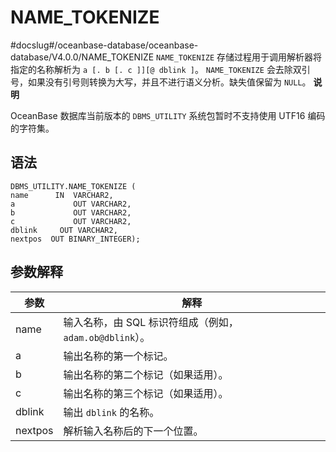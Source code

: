 NAME_TOKENIZE 
==================================
#docslug#/oceanbase-database/oceanbase-database/V4.0.0/NAME_TOKENIZE
`NAME_TOKENIZE` 存储过程用于调用解析器将指定的名称解析为 `a [. b [. c ]][@ dblink ]`。
`NAME_TOKENIZE` 会去除双引号，如果没有引号则转换为大写，并且不进行语义分析。缺失值保留为 `NULL`。
**说明**



OceanBase 数据库当前版本的 `DBMS_UTILITY` 系统包暂时不支持使用 UTF16 编码的字符集。

语法 
-----------------------

```unknow
DBMS_UTILITY.NAME_TOKENIZE ( 
name      IN  VARCHAR2,
a             OUT VARCHAR2,
b             OUT VARCHAR2,
c             OUT VARCHAR2,
dblink     OUT VARCHAR2, 
nextpos  OUT BINARY_INTEGER);
```



参数解释 
-------------------------



|   参数    |                   解释                   |
|---------|----------------------------------------|
| name    | 输入名称，由 SQL 标识符组成（例如，`adam.ob@dblink`）。 |
| a       | 输出名称的第一个标记。                            |
| b       | 输出名称的第二个标记（如果适用）。                      |
| c       | 输出名称的第三个标记（如果适用）。                      |
| dblink  | 输出 `dblink` 的名称。                       |
| nextpos | 解析输入名称后的下一个位置。                         |


